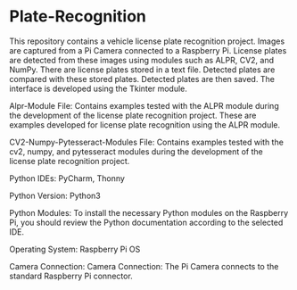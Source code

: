 # Plate-Recognition
This repository contains a vehicle license plate recognition project. Images are captured from a Pi Camera connected to a Raspberry Pi. License plates are detected from these images using modules such as ALPR, CV2, and NumPy.
There are license plates stored in a text file. Detected plates are compared with these stored plates. Detected plates are then saved. The interface is developed using the Tkinter module.

Alpr-Module File: Contains examples tested with the ALPR module during the development of the license plate recognition project. These are examples developed for license plate recognition using the ALPR module.

CV2-Numpy-Pytesseract-Modules File: Contains examples tested with the cv2, numpy, and pytesseract modules during the development of the license plate recognition project.

Python IDEs: PyCharm, Thonny

Python Version: Python3

Python Modules: To install the necessary Python modules on the Raspberry Pi, you should review the Python documentation according to the selected IDE.

Operating System: Raspberry Pi OS

Camera Connection: Camera Connection: The Pi Camera connects to the standard Raspberry Pi connector.